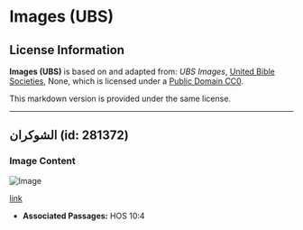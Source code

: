 # Images (UBS)

## License Information

**Images (UBS)** is based on and adapted from: _UBS Images_, [United Bible Societies](https://unitedbiblesocieties.org/), None, which is licensed under a [Public Domain CC0](https://creativecommons.org/public-domain/cc0/).

This markdown version is provided under the same license.



--------------------------------

## الشوكران (id: 281372)

### Image Content

![Image](https://cdn.aquifer.bible/aquifer-content/resources/Media/WEB-0290_hemlock.jpg)

[link](https://cdn.aquifer.bible/aquifer-content/resources/Media/WEB-0290_hemlock.jpg)

* **Associated Passages:** HOS 10:4


